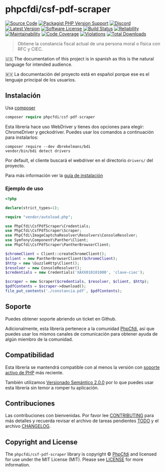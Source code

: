 # phpcfdi/csf-pdf-scraper

[![Source Code][badge-source]][source]
[![Packagist PHP Version Support][badge-php-version]][php-version]
[![Discord][badge-discord]][discord]
[![Latest Version][badge-release]][release]
[![Software License][badge-license]][license]
[![Build Status][badge-build]][build]
[![Reliability][badge-reliability]][reliability]
[![Maintainability][badge-maintainability]][maintainability]
[![Code Coverage][badge-coverage]][coverage]
[![Violations][badge-violations]][violations]
[![Total Downloads][badge-downloads]][downloads]

> Obtiene la constancia fiscal actual de una persona moral o física con RFC y CIEC.

:us: The documentation of this project is in spanish as this is the natural language for intended audience.

:mexico: La documentación del proyecto está en español porque ese es el lenguaje principal de los usuarios.

## Instalación

Usa [composer](https://getcomposer.org/)

```php
composer require phpcfdi/csf-pdf-scraper
```

Esta librería hace uso WebDriver y tienes dos opciones para elegir: ChromeDriver y geckodriver. Puedes usar los comandos a continuación para instalarlos:

```shell
composer require --dev dbrekelmans/bdi
vendor/bin/bdi detect drivers
```
Por default, el cliente buscará el webdriver en el directorio `drivers/` del proyecto.

Para más información ver la [guía de instalación](https://github.com/symfony/panther#installing-chromedriver-and-geckodriver)

### Ejemplo de uso

```php
<?php

declare(strict_types=1);

require "vendor/autoload.php";

use PhpCfdi\CsfPdfScraper\Credentials;
use PhpCfdi\CsfPdfScraper\Scraper;
use PhpCfdi\ImageCaptchaResolver\Resolvers\ConsoleResolver;
use Symfony\Component\Panther\Client;
use PhpCfdi\CsfPdfScraper\PantherBrowserClient;

$chromeClient = Client::createChromeClient();
$client = new PantherBrowserClient($chromeClient);
$http = new \GuzzleHttp\Client();
$resolver = new ConsoleResolver();
$credentials = new Credentials('XAXX010101000', 'clave-ciec');

$scraper = new Scraper($credentials, $resolver, $client, $http);
$pdfContents = $scraper->download();
file_put_contents('./constancia.pdf', $pdfContents);
```

## Soporte

Puedes obtener soporte abriendo un ticket en Github.

Adicionalmente, esta librería pertenece a la comunidad [PhpCfdi](https://www.phpcfdi.com), así que puedes usar los
mismos canales de comunicación para obtener ayuda de algún miembro de la comunidad.

## Compatibilidad

Esta librería se mantendrá compatible con al menos la versión con
[soporte activo de PHP](https://www.php.net/supported-versions.php) más reciente.

También utilizamos [Versionado Semántico 2.0.0](docs/SEMVER.md) por lo que puedes usar esta librería
sin temor a romper tu aplicación.

## Contribuciones

Las contribuciones con bienvenidas. Por favor lee [CONTRIBUTING][] para más detalles
y recuerda revisar el archivo de tareas pendientes [TODO][] y el archivo [CHANGELOG][].

## Copyright and License

The `phpcfdi/csf-pdf-scraper` library is copyright © [PhpCfdi](https://www.phpcfdi.com/)
and licensed for use under the MIT License (MIT). Please see [LICENSE][] for more information.

[contributing]: https://github.com/phpcfdi/csf-pdf-scraper/blob/main/CONTRIBUTING.md
[changelog]: https://github.com/phpcfdi/csf-pdf-scraper/blob/main/docs/CHANGELOG.md
[todo]: https://github.com/phpcfdi/csf-pdf-scraper/blob/main/docs/TODO.md

[source]: https://github.com/phpcfdi/csf-pdf-scraper
[php-version]: https://packagist.org/packages/phpcfdi/csf-pdf-scraper
[discord]: https://discord.gg/aFGYXvX
[release]: https://github.com/phpcfdi/csf-pdf-scraper/releases
[license]: https://github.com/phpcfdi/csf-pdf-scraper/blob/main/LICENSE
[build]: https://github.com/phpcfdi/csf-pdf-scraper/actions/workflows/build.yml?query=branch:main
[reliability]:https://sonarcloud.io/component_measures?id=phpcfdi_csf-pdf-scraper&metric=Reliability
[maintainability]: https://sonarcloud.io/component_measures?id=phpcfdi_csf-pdf-scraper&metric=Maintainability
[coverage]: https://sonarcloud.io/component_measures?id=phpcfdi_csf-pdf-scraper&metric=Coverage
[violations]: https://sonarcloud.io/project/issues?id=phpcfdi_csf-pdf-scraper&resolved=false
[downloads]: https://packagist.org/packages/phpcfdi/csf-pdf-scraper

[badge-source]: https://img.shields.io/badge/source-phpcfdi/csf--scraper-blue.svg?logo=github
[badge-php-version]: https://img.shields.io/packagist/php-v/phpcfdi/csf-pdf-scraper?logo=php
[badge-discord]: https://img.shields.io/discord/459860554090283019?logo=discord
[badge-release]: https://img.shields.io/github/release/phpcfdi/csf-pdf-scraper.svg?logo=git
[badge-license]: https://img.shields.io/github/license/phpcfdi/csf-pdf-scraper.svg?logo=open-source-initiative
[badge-build]: https://img.shields.io/github/workflow/status/phpcfdi/csf-pdf-scraper/build/main?logo=github-actions
[badge-reliability]: https://sonarcloud.io/api/project_badges/measure?project=phpcfdi_csf-pdf-scraper&metric=reliability_rating
[badge-maintainability]: https://sonarcloud.io/api/project_badges/measure?project=phpcfdi_csf-pdf-scraper&metric=sqale_rating
[badge-coverage]: https://img.shields.io/sonar/coverage/phpcfdi_csf-pdf-scraper/main?logo=sonarcloud&server=https%3A%2F%2Fsonarcloud.io
[badge-violations]: https://img.shields.io/sonar/violations/phpcfdi_csf-pdf-scraper/main?format=long&logo=sonarcloud&server=https%3A%2F%2Fsonarcloud.io
[badge-downloads]: https://img.shields.io/packagist/dt/phpcfdi/csf-pdf-scraper.svg?logo=packagist
